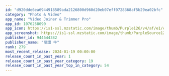 ```yaml
---
id: "d920dde6ea6944918589ada2126800d960d20eb07eff0728368af5b29ea02bfc"
category: "Photo & Video"
app_name: "Video Joiner & Trimmer Pro"
app_id: 1076258090
app_icon: https://is1-ssl.mzstatic.com/image/thumb/Purple126/v4/af/e1/c2/afe1c29f-b7e1-43b3-85a3-795a3573e925/AppIcon-1x_U007emarketing-0-10-0-85-220-0.jpeg/1024x1024bb.png
app_screenshot: https://is1-ssl.mzstatic.com/image/thumb/PurpleSource126/v4/0b/08/e5/0b08e550-2796-b03e-b20b-be561da16c2f/70119863-a2ba-4a3a-8fe4-06bc4fe33a99_pe1.jpg/1242x2688bb.png
publisher_id: 944644382
publisher_name: "丽譞 牛"
rank: 279
most_recent_release: 2024-01-19 00:00:00
release_count_in_past_year: 1
release_count_in_past_year_category: 19
release_count_in_past_year_top_in_category: 54
---
```

